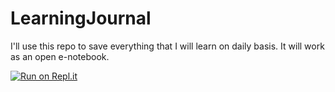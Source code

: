 # LearningJournal
I'll use this repo to save everything that I will learn on daily basis. It will work as an open e-notebook. 


[![Run on Repl.it](https://repl.it/badge/github/rpalsaxena/LearningJournal)](https://repl.it/github/rpalsaxena/LearningJournal)